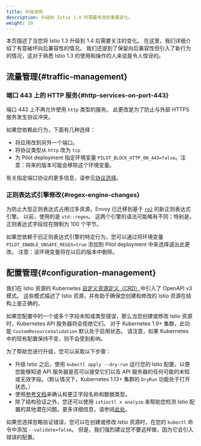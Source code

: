```yaml
---
title: 升级说明
description: 升级到 Istio 1.4 时需要考虑的重要变化。
weight: 20
---
```


本页描述了当您将 Istio 1.3 升级到 1.4 后需要关注的变化。
在这里，我们详细介绍了有意破坏向后兼容性的情况。
我们还提到了保留向后兼容性但引入了新行为的情况，这对于熟悉 Istio 1.3 的使用和操作的人来说是令人惊讶的。

## 流量管理{#traffic-management}

### 端口 443 上的 HTTP 服务{#http-services-on-port-443}

端口 443 上不再允许使用 `http` 类型的服务。
此更改是为了防止与外部 HTTPS 服务发生协议冲突。

如果您依赖此行为，下面有几种选择：

* 将应用改到另外一个端口。
* 将协议类型从 `http` 改为 `tcp`
* 为 Pilot deployment 指定环境变量 `PILOT_BLOCK_HTTP_ON_443=false`。注意：将来的版本可能会移除这个环境变量。

有关指定端口协议的更多信息，请参见[协议选择](/zh/docs/ops/traffic-management/protocol-selection/)。

### 正则表达式引擎修改{#regex-engine-changes}

为防止大型正则表达式占用过多资源，Envoy 已迁移到基于 [`re2`](https://github.com/google/re2) 的新正则表达式引擎。
以前，使用的是 `std::regex`。
这两个引擎的语法可能略有不同；特别是，正则表达式字段现在限制为 100 个字节。

如果您依赖于旧正则表达式引擎的特定行为，您可以通过将环境变量 `PILOT_ENABLE_UNSAFE_REGEX=true` 添加到 Pilot deployment 中来选择退出此更改。
注意：该环境变量将在以后的版本中删除。

## 配置管理{#configuration-management}

我们在 Istio 资源的 Kubernetes [自定义资源定义（CRD）](https://kubernetes.io/docs/concepts/extend-kubernetes/api-extension/custom-resources/#customresourcedefinitions)中引入了 OpenAPI v3 模式。
这些模式描述了 Istio 资源，并有助于确保您创建和修改的 Istio 资源在结构上是正确的。

如果您配置中的一个或多个字段未知或类型错误，那么当您创建或修改 Istio 资源时，Kubernetes API 服务器将会拒绝它们。
对于 Kubernetes 1.9+ 集群，此功能 `CustomResourceValidation` 默认处于启用状态。
请注意，如果 Kubernetes 中的现有配置保持不变，则不会受到影响。

为了帮助您进行升级，您可以采取以下步骤：

* 升级 Istio 之后，使用 `kubectl apply --dry-run` 运行您的 Istio 配置，以便您能够知道 API 服务器是否可以接受它们以及 API 服务器的任何可能的未知或无效字段。（默认情况下，Kubernetes 1.13+ 集群的 `DryRun` 功能处于打开状态。）
* 使用[参考文档](/zh/docs/reference/config/)来确认和更正字段名称和数据类型。
* 除了结构验证之外，您还可以使用 `istioctl x analyze` 来帮助您检测 Istio 配置的其他潜在问题。更多详细信息，请参阅[此处](/zh/docs/ops/diagnostic-tools/istioctl-analyze/)。

如果您选择忽略验证错误，您可以在创建或修改 Istio 资源时，在您的 `kubectl` 命令中添加 `--validate=false`。
但是，我们强烈建议您不要这样做，因为它会引入错误的配置。
